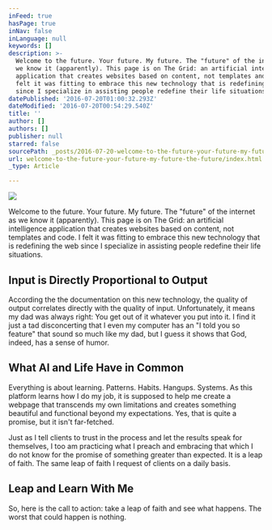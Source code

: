 ```yaml
---
inFeed: true
hasPage: true
inNav: false
inLanguage: null
keywords: []
description: >-
  Welcome to the future. Your future. My future. The "future" of the internet as
  we know it (apparently). This page is on The Grid: an artificial intelligence
  application that creates websites based on content, not templates and code. I
  felt it was fitting to embrace this new technology that is redefining the web
  since I specialize in assisting people redefine their life situations. 
datePublished: '2016-07-20T01:00:32.293Z'
dateModified: '2016-07-20T00:54:29.540Z'
title: ''
author: []
authors: []
publisher: null
starred: false
sourcePath: _posts/2016-07-20-welcome-to-the-future-your-future-my-future-the-future.md
url: welcome-to-the-future-your-future-my-future-the-future/index.html
_type: Article

---
```

![](https://the-grid-user-content.s3-us-west-2.amazonaws.com/29a370c4-1147-4b2c-bbf0-4b2c71dd60e0.jpg)

Welcome to the future. Your future. My future. The "future" of the internet as we know it (apparently). This page is on The Grid: an artificial intelligence application that creates websites based on content, not templates and code. I felt it was fitting to embrace this new technology that is redefining the web since I specialize in assisting people redefine their life situations. 

## Input is Directly Proportional to Output

According the the documentation on this new technology, the quality of output correlates directly with the quality of input. Unfortunately, it means my dad was always right: You get out of it whatever you put into it. I find it just a tad disconcerting that I even my computer has an "I told you so feature" that sound so much like my dad, but I guess it shows that God, indeed, has a sense of humor. 

## What AI and Life Have in Common

Everything is about learning. Patterns. Habits. Hangups. Systems. As this platform learns how I do my job, it is supposed to help me create a webpage that transcends my own limitations and creates something beautiful and functional beyond my expectations. Yes, that is quite a promise, but it isn't far-fetched. 

Just as I tell clients to trust in the process and let the results speak for themselves, I too am practicing what I preach and embracing that which I do not know for the promise of something greater than expected. It is a leap of faith. The same leap of faith I request of clients on a daily basis. 

## Leap and Learn With Me 

So, here is the call to action: take a leap of faith and see what happens. The worst that could happen is nothing.